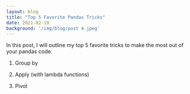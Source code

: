 ```yaml
---
layout: blog
title: "Top 5 Favorite Pandas Tricks"
date: 2021-02-19
background: '/img/blog/post 4.jpeg'
---
```


In this post, I will outline my top 5 favorite tricks to make the most out of your pandas code.

1. Group by

2. Apply (with lambda functions)

3. Pivot